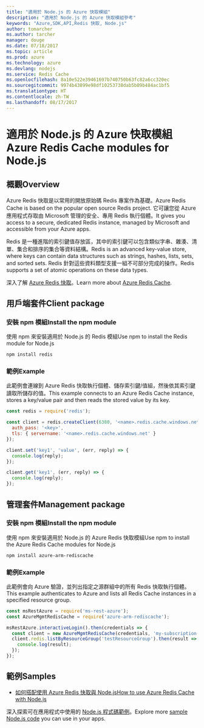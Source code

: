 ```yaml
---
title: "適用於 Node.js 的 Azure 快取模組"
description: "適用於 Node.js 的 Azure 快取模組參考"
keywords: "Azure,SDK,API,Redis 快取, Node.js"
author: tomarcher
ms.author: tarcher
manager: douge
ms.date: 07/18/2017
ms.topic: article
ms.prod: azure
ms.technology: azure
ms.devlang: nodejs
ms.service: Redis Cache
ms.openlocfilehash: 8a10e522e39461697b740750b63fc82a6cc320ec
ms.sourcegitcommit: 9974b43899e98df10253738dab5b09b484ac1bf5
ms.translationtype: HT
ms.contentlocale: zh-TW
ms.lasthandoff: 08/17/2017
---
```

# <a name="azure-redis-cache-modules-for-nodejs"></a><span data-ttu-id="ff10a-104">適用於 Node.js 的 Azure 快取模組</span><span class="sxs-lookup"><span data-stu-id="ff10a-104">Azure Redis Cache modules for Node.js</span></span>

## <a name="overview"></a><span data-ttu-id="ff10a-105">概觀</span><span class="sxs-lookup"><span data-stu-id="ff10a-105">Overview</span></span>

<span data-ttu-id="ff10a-106">Azure Redis 快取是以常用的開放原始碼 Redis 專案作為基礎。</span><span class="sxs-lookup"><span data-stu-id="ff10a-106">Azure Redis Cache is based on the popular open source Redis project.</span></span> <span data-ttu-id="ff10a-107">它可讓您從 Azure 應用程式存取由 Microsoft 管理的安全、專用 Redis 執行個體。</span><span class="sxs-lookup"><span data-stu-id="ff10a-107">It gives you access to a secure, dedicated Redis instance, managed by Microsoft and accessible from your Azure apps.</span></span>

<span data-ttu-id="ff10a-108">Redis 是一種進階的索引鍵值存放區，其中的索引鍵可以包含類似字串、雜湊、清單、集合和排序的集合等資料結構。</span><span class="sxs-lookup"><span data-stu-id="ff10a-108">Redis is an advanced key-value store, where keys can contain data structures such as strings, hashes, lists, sets, and sorted sets.</span></span> <span data-ttu-id="ff10a-109">Redis 針對這些資料類型支援一組不可部分完成的操作。</span><span class="sxs-lookup"><span data-stu-id="ff10a-109">Redis supports a set of atomic operations on these data types.</span></span>

<span data-ttu-id="ff10a-110">深入了解 [Azure Redis 快取](https://docs.microsoft.com/azure/redis-cache/)。</span><span class="sxs-lookup"><span data-stu-id="ff10a-110">Learn more about [Azure Redis Cache](https://docs.microsoft.com/azure/redis-cache/).</span></span>

## <a name="client-package"></a><span data-ttu-id="ff10a-111">用戶端套件</span><span class="sxs-lookup"><span data-stu-id="ff10a-111">Client package</span></span>

### <a name="install-the-npm-module"></a><span data-ttu-id="ff10a-112">安裝 npm 模組</span><span class="sxs-lookup"><span data-stu-id="ff10a-112">Install the npm module</span></span>

<span data-ttu-id="ff10a-113">使用 npm 來安裝適用於 Node.js 的 Redis 模組</span><span class="sxs-lookup"><span data-stu-id="ff10a-113">Use npm to install the Redis module for Node.js</span></span>

```bash
npm install redis
```

### <a name="example"></a><span data-ttu-id="ff10a-114">範例</span><span class="sxs-lookup"><span data-stu-id="ff10a-114">Example</span></span>

<span data-ttu-id="ff10a-115">此範例會連線到 Azure Redis 快取執行個體、儲存索引鍵/值組，然後依其索引鍵讀取所儲存的值。</span><span class="sxs-lookup"><span data-stu-id="ff10a-115">This example connects to an Azure Redis Cache instance, stores a key/value pair and then reads the stored value by its key.</span></span>

```javascript
const redis = require('redis');

const client = redis.createClient(6380, '<name>.redis.cache.windows.net', {
  auth_pass: '<key>',
  tls: { servername: '<name>.redis.cache.windows.net' }
});

client.set('key1', 'value', (err, reply) => {
  console.log(reply);
});

client.get('key1', (err, reply) => {
  console.log(reply);
});
```

## <a name="management-package"></a><span data-ttu-id="ff10a-116">管理套件</span><span class="sxs-lookup"><span data-stu-id="ff10a-116">Management package</span></span>

### <a name="install-the-npm-module"></a><span data-ttu-id="ff10a-117">安裝 npm 模組</span><span class="sxs-lookup"><span data-stu-id="ff10a-117">Install the npm module</span></span>

<span data-ttu-id="ff10a-118">使用 npm 來安裝適用於 Node.js 的 Azure Redis 快取模組</span><span class="sxs-lookup"><span data-stu-id="ff10a-118">Use npm to install the Azure Redis Cache modules for Node.js</span></span>

```bash
npm install azure-arm-rediscache
```

### <a name="example"></a><span data-ttu-id="ff10a-119">範例</span><span class="sxs-lookup"><span data-stu-id="ff10a-119">Example</span></span>

<span data-ttu-id="ff10a-120">此範例會向 Azure 驗證，並列出指定之源群組中的所有 Redis 快取執行個體。</span><span class="sxs-lookup"><span data-stu-id="ff10a-120">This example authenticates to Azure and lists all Redis Cache instances in a specified resource group.</span></span>

```javascript
const msRestAzure = require('ms-rest-azure');
const AzureMgmtRedisCache = require('azure-arm-rediscache');

msRestAzure.interactiveLogin().then(credentials => {
  const client = new AzureMgmtRedisCache(credentials, 'my-subscription-id');
  client.redis.listByResourceGroup('testResourceGroup').then(result => {
    console.log(result);
  });
});
```


## <a name="samples"></a><span data-ttu-id="ff10a-121">範例</span><span class="sxs-lookup"><span data-stu-id="ff10a-121">Samples</span></span>

* [<span data-ttu-id="ff10a-122">如何搭配使用 Azure Redis 快取與 Node.js</span><span class="sxs-lookup"><span data-stu-id="ff10a-122">How to use Azure Redis Cache with Node.js</span></span>](https://docs.microsoft.com/azure/redis-cache/cache-nodejs-get-started)

<span data-ttu-id="ff10a-123">深入探索可在應用程式中使用的 [Node.js 程式碼範例](https://azure.microsoft.com/resources/samples/?platform=nodejs)。</span><span class="sxs-lookup"><span data-stu-id="ff10a-123">Explore more [sample Node.js code](https://azure.microsoft.com/resources/samples/?platform=nodejs) you can use in your apps.</span></span>
